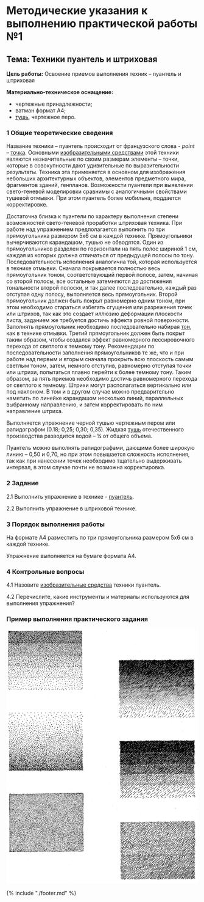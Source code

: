 # Методические указания к выполнению практической работы №1

## Тема: Техники пуантель и штриховая

**Цель работы:** Освоение приемов выполнения техник – пуантель и штриховая

**Материально-техническое оснащение:**

*   чертежные принадлежности;
*   ватман формат А4;
*   [тушь](GLOSSARY.md#тушь), чертежное перо.

### 1 Общие теоретические сведения

Название техники – пуантель происходит от французского слова - *point* – [точка](GLOSSARY.md#точка). Основными [изобразительными средствами](GLOSSARY.md#изобразительное-средство) этой техники являются незначительные по своим размерам элементы – точки, которые в совокупности дают удивительные по выразительности результаты. Техника эта применяется в основном для изображения небольших архитектурных объектов, элементов предметного мира, фрагментов зданий, генпланов. Возможности пуантели при выявлении свето-теневой моделировки сравнимы с аналогичными свойствами тушевой отмывки. При этом пуантель более мобильна, поддается корректировке.

Достаточна близка к пуантели по характеру выполнения степени возможностей свето-теневой проработки штриховая техника. При работе над упражнением предполагается выполнить по три прямоугольника размером 5x6 см в каждой технике. Прямоугольники вычерчиваются карандашом, тушью не обводятся. Один из прямоугольников разделен по горизонтали на пять полос шириной 1 см, каждая из которых должна отличаться от предыдущей полосы по тону. Последовательность исполнения аналогична той, которая используется в технике отмывки. Сначала покрывается полностью весь прямоугольник тоном, соответствующий первой полосе, затем, начиная со второй полосы, все остальные затемняются до достижения тональности второй полоски, и так далее последовательно, каждый раз отступая одну полосу, выполняется весь прямоугольник. Второй прямоугольник должен быть покрыт равномерно одним тоном, при этом необходимо стараться избегать сгущения или разрежения точек или штрихов, так как это создает иллюзию деформации плоскости листа, заданием же требуется достичь эффекта ровной поверхности. Заполнять прямоугольник необходимо последовательно набирая [тон](GLOSSARY.md#тон), как в технике отмывки. Третий прямоугольник должен быть покрыт таким образом, чтобы создался эффект равномерного лессировочного перехода от светлого к темному тону. Рекомендации по последовательности заполнения прямоугольников те же, что и при работе над первым и вторым сначала прокрыть всю плоскость самым светлым тоном, затем, немного отступив, равномерно отступая точки или штрихи, попытаться плавно перейти к более темному тону. Таким образом, за пять приемов необходимо достичь равномерного перехода от светлого к темному. Штрихи могут располагаться вертикально или под наклоном. В том и в другом случае можно предварительно наметить по линейке карандашом несколько линий, параллельных выбранному направлению, и затем корректировать по ним направление штриха.

Выполняется упражнение черной тушью чертежным пером или рапидографом (0.18; 0,25; 0,30; 0,35). Жидкая [тушь](GLOSSARY.md#тушь) отечественного производства разводится водой – ¼ от общего объема.

Пуантель можно выполнять рапидографами, дающими более широкую линию – 0,50 и 0,70, но при этом повышается сложность исполнения, так как при нанесении точек необходимо тщательно выдерживать интервал, в этом случае почти не возможна корректировка.

### 2 Задание

2.1 Выполнить упражнение в технике - [пуантель](GLOSSARY.md#пуантель).

2.2 Выполнить упражнение в штриховой технике.

### 3 Порядок выполнения работы

На формате А4 разместить по три прямоугольника размером 5x6 см в каждой технике.

Упражнение выполняется на бумаге формата А4.

### 4 Контрольные вопросы

4.1 Назовите [изобразительные средства](GLOSSARY.md#изобразительное-средство) техники пуантель.

4.2 Перечислите, какие инструменты и материалы используются для выполнения упражнения?

### Пример выполнения практического задания

![пуантель и штриховая Лари](assets/puantel_i_shtrihovaya_lari.jpeg)

{% include "./footer.md" %}